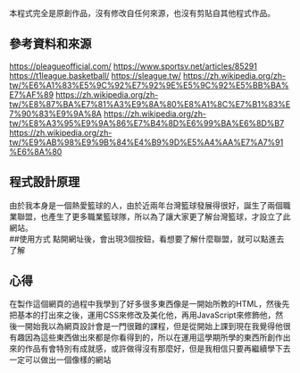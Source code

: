 本程式完全是原創作品，沒有修改自任何來源，也沒有剪貼自其他程式作品。

## 參考資料和來源
https://pleagueofficial.com/ 
https://www.sportsv.net/articles/85291 
https://t1league.basketball/ 
https://sleague.tw/
https://zh.wikipedia.org/zh-tw/%E6%A1%83%E5%9C%92%E7%92%9E%E5%9C%92%E5%BB%BA%E7%AF%89 
https://zh.wikipedia.org/zh-tw/%E8%87%BA%E7%81%A3%E9%8A%80%E8%A1%8C%E7%B1%83%E7%90%83%E9%9A%8A 
https://zh.wikipedia.org/zh-tw/%E8%A3%95%E9%9A%86%E7%B4%8D%E6%99%BA%E6%8D%B7 
https://zh.wikipedia.org/zh-tw/%E9%AB%98%E9%9B%84%E4%B9%9D%E5%A4%AA%E7%A7%91%E6%8A%80 

## 程式設計原理
由於我本身是一個熱愛籃球的人，由於近兩年台灣籃球發展得很好，誕生了兩個職業聯盟，也產生了更多職業籃球隊，所以為了讓大家更了解台灣籃球，才設立了此網站。  
##使用方式
點開網址後，會出現3個按鈕，看想要了解什麼聯盟，就可以點進去了解
## 心得
在製作這個網頁的過程中我學到了好多很多東西像是一開始所教的HTML，然後先把基本的打出來之後，運用CSS來修改及美化他，再用JavaScript來修飾他，然後一開始我以為網頁設計會是一門很難的課程，但是從開始上課到現在我覺得他很有趣因為這些東西做出來都是你看得到的，所以在運用這學期所學的東西所創作出來的作品有會特別有成就感，或許做得沒有那麼好，但是我相信只要再繼續學下去一定可以做出一個像樣的網站
